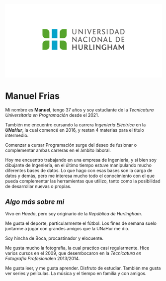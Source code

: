 ![Logo UNAHUR](./assets/UNAHUR.png)

# Manuel Frias
Mi nombre es **Manuel**, tengo 37 años y soy estudiante de la *Tecnicatura Universitaria en Programación* desde el 2021.


También me encuentro cursando la carrera *Ingeniería Eléctrica* en la ***UNaHur***, la cual comencé en 2016, y restan 4 materias para el título intermedio.


Comenzar a cursar Programación surge del deseo de fusionar o complementar ambas carreras en el ámbito laboral.


Hoy me encuentro trabajando en una empresa de Ingeniería, y si bien soy dibujante de Ingeniería, en el último tiempo estuve manipulando mucho diferentes bases de datos. Lo que hago con esas bases son la carga de datos y demás, pero me interesa mucho todo el conocimiento con el que pueda complementar las herramientas que utilizo, tanto como la posibilidad de desarrollar nuevas o propias.




## *Algo más sobre mi*

Vivo en *Haedo*, pero soy originario de la *República de Hurlingham*.


Me gusta el deporte, particularmente el fútbol. Los fines de semana suelo juntarme a jugar con grandes amigos que la UNaHur me dio.


Soy hincha de Boca, procastinador y elocuente.


Me gusta mucho la fotografía, la cual practico casi regularmente. Hice varios cursos en el 2009, que desembocaron en la *Tecnicatura en Fotografía Profesional*en 2013/2014.


Me gusta leer, y me gusta aprender. Disfruto de estudiar.
También me gusta ver series y películas. La música y el tiempo en familia y con amigos.

